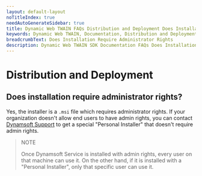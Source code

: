 ```yaml
---
layout: default-layout
noTitleIndex: true
needAutoGenerateSidebar: true
title: Dynamic Web TWAIN FAQs Distribution and Deployment Does Installation Require Administrator Rights
keywords: Dynamic Web TWAIN, Documentation, Distribution and Deployment
breadcrumbText: Does Installation Require Administrator Rights
description: Dynamic Web TWAIN SDK Documentation FAQs Does Installation Require Administrator Rights
---
```


# Distribution and Deployment

## Does installation require administrator rights? 

Yes, the installer is a `.msi` file which requires administrator rights. If your organization doesn't allow end users to have admin rights, you can contact [Dynamsoft Support]({{site.about}}getsupport.html) to get a special "Personal Installer" that doesn't require admin rights.

> NOTE
>  
> Once Dynamsoft Service is installed with admin rights, every user on that machine can use it. On the other hand, if it is installed with a "Personal Installer", only that specific user can use it.
